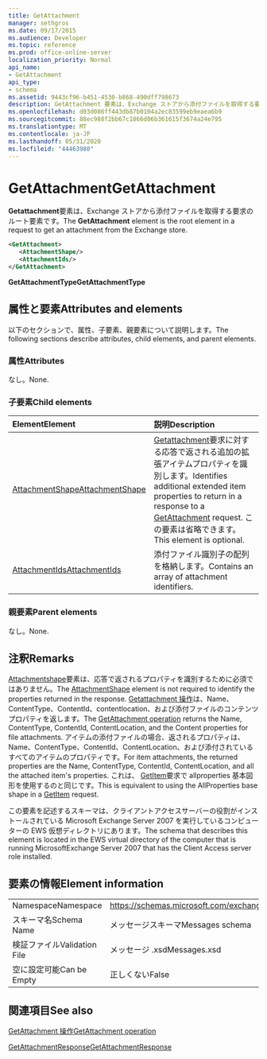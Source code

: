 ```yaml
---
title: GetAttachment
manager: sethgros
ms.date: 09/17/2015
ms.audience: Developer
ms.topic: reference
ms.prod: office-online-server
localization_priority: Normal
api_name:
- GetAttachment
api_type:
- schema
ms.assetid: 9443cf96-b451-4530-b868-490dff798673
description: GetAttachment 要素は、Exchange ストアから添付ファイルを取得する要求のルート要素です。
ms.openlocfilehash: d03d086ff443db87b0104a2ec83599eb9eaea6b9
ms.sourcegitcommit: 88ec988f2bb67c1866d06b361615f3674a24e795
ms.translationtype: MT
ms.contentlocale: ja-JP
ms.lasthandoff: 05/31/2020
ms.locfileid: "44463980"
---
```

# <a name="getattachment"></a><span data-ttu-id="21482-103">GetAttachment</span><span class="sxs-lookup"><span data-stu-id="21482-103">GetAttachment</span></span>

<span data-ttu-id="21482-104">**Getattachment**要素は、Exchange ストアから添付ファイルを取得する要求のルート要素です。</span><span class="sxs-lookup"><span data-stu-id="21482-104">The **GetAttachment** element is the root element in a request to get an attachment from the Exchange store.</span></span> 
  
```xml
<GetAttachment>
   <AttachmentShape/>
   <AttachmentIds/>
</GetAttachment>
```

 <span data-ttu-id="21482-105">**GetAttachmentType**</span><span class="sxs-lookup"><span data-stu-id="21482-105">**GetAttachmentType**</span></span>
## <a name="attributes-and-elements"></a><span data-ttu-id="21482-106">属性と要素</span><span class="sxs-lookup"><span data-stu-id="21482-106">Attributes and elements</span></span>

<span data-ttu-id="21482-107">以下のセクションで、属性、子要素、親要素について説明します。</span><span class="sxs-lookup"><span data-stu-id="21482-107">The following sections describe attributes, child elements, and parent elements.</span></span>
  
### <a name="attributes"></a><span data-ttu-id="21482-108">属性</span><span class="sxs-lookup"><span data-stu-id="21482-108">Attributes</span></span>

<span data-ttu-id="21482-109">なし。</span><span class="sxs-lookup"><span data-stu-id="21482-109">None.</span></span>
  
### <a name="child-elements"></a><span data-ttu-id="21482-110">子要素</span><span class="sxs-lookup"><span data-stu-id="21482-110">Child elements</span></span>

|<span data-ttu-id="21482-111">**Element**</span><span class="sxs-lookup"><span data-stu-id="21482-111">**Element**</span></span>|<span data-ttu-id="21482-112">**説明**</span><span class="sxs-lookup"><span data-stu-id="21482-112">**Description**</span></span>|
|:-----|:-----|
|[<span data-ttu-id="21482-113">AttachmentShape</span><span class="sxs-lookup"><span data-stu-id="21482-113">AttachmentShape</span></span>](attachmentshape.md) <br/> |<span data-ttu-id="21482-114">[Getattachment](getattachment.md)要求に対する応答で返される追加の拡張アイテムプロパティを識別します。</span><span class="sxs-lookup"><span data-stu-id="21482-114">Identifies additional extended item properties to return in a response to a [GetAttachment](getattachment.md) request.</span></span> <span data-ttu-id="21482-115">この要素は省略できます。</span><span class="sxs-lookup"><span data-stu-id="21482-115">This element is optional.</span></span>  <br/> |
|[<span data-ttu-id="21482-116">AttachmentIds</span><span class="sxs-lookup"><span data-stu-id="21482-116">AttachmentIds</span></span>](attachmentids.md) <br/> |<span data-ttu-id="21482-117">添付ファイル識別子の配列を格納します。</span><span class="sxs-lookup"><span data-stu-id="21482-117">Contains an array of attachment identifiers.</span></span>  <br/> |
   
### <a name="parent-elements"></a><span data-ttu-id="21482-118">親要素</span><span class="sxs-lookup"><span data-stu-id="21482-118">Parent elements</span></span>

<span data-ttu-id="21482-119">なし。</span><span class="sxs-lookup"><span data-stu-id="21482-119">None.</span></span>
  
## <a name="remarks"></a><span data-ttu-id="21482-120">注釈</span><span class="sxs-lookup"><span data-stu-id="21482-120">Remarks</span></span>

<span data-ttu-id="21482-121">[Attachmentshape](attachmentshape.md)要素は、応答で返されるプロパティを識別するために必須ではありません。</span><span class="sxs-lookup"><span data-stu-id="21482-121">The [AttachmentShape](attachmentshape.md) element is not required to identify the properties returned in the response.</span></span> <span data-ttu-id="21482-122">[Getattachment 操作](getattachment-operation.md)は、Name、ContentType、ContentId、contentlocation、および添付ファイルのコンテンツプロパティを返します。</span><span class="sxs-lookup"><span data-stu-id="21482-122">The [GetAttachment operation](getattachment-operation.md) returns the Name, ContentType, ContentId, ContentLocation, and the Content properties for file attachments.</span></span> <span data-ttu-id="21482-123">アイテムの添付ファイルの場合、返されるプロパティは、Name、ContentType、ContentId、ContentLocation、および添付されているすべてのアイテムのプロパティです。</span><span class="sxs-lookup"><span data-stu-id="21482-123">For item attachments, the returned properties are the Name, ContentType, ContentId, ContentLocation, and all the attached item's properties.</span></span> <span data-ttu-id="21482-124">これは、 [GetItem](getitem.md)要求で allproperties 基本図形を使用するのと同じです。</span><span class="sxs-lookup"><span data-stu-id="21482-124">This is equivalent to using the AllProperties base shape in a [GetItem](getitem.md) request.</span></span> 
  
<span data-ttu-id="21482-125">この要素を記述するスキーマは、クライアントアクセスサーバーの役割がインストールされている Microsoft Exchange Server 2007 を実行しているコンピューターの EWS 仮想ディレクトリにあります。</span><span class="sxs-lookup"><span data-stu-id="21482-125">The schema that describes this element is located in the EWS virtual directory of the computer that is running MicrosoftExchange Server 2007 that has the Client Access server role installed.</span></span>
  
## <a name="element-information"></a><span data-ttu-id="21482-126">要素の情報</span><span class="sxs-lookup"><span data-stu-id="21482-126">Element information</span></span>

|||
|:-----|:-----|
|<span data-ttu-id="21482-127">Namespace</span><span class="sxs-lookup"><span data-stu-id="21482-127">Namespace</span></span>  <br/> |https://schemas.microsoft.com/exchange/services/2006/messages  <br/> |
|<span data-ttu-id="21482-128">スキーマ名</span><span class="sxs-lookup"><span data-stu-id="21482-128">Schema Name</span></span>  <br/> |<span data-ttu-id="21482-129">メッセージスキーマ</span><span class="sxs-lookup"><span data-stu-id="21482-129">Messages schema</span></span>  <br/> |
|<span data-ttu-id="21482-130">検証ファイル</span><span class="sxs-lookup"><span data-stu-id="21482-130">Validation File</span></span>  <br/> |<span data-ttu-id="21482-131">メッセージ .xsd</span><span class="sxs-lookup"><span data-stu-id="21482-131">Messages.xsd</span></span>  <br/> |
|<span data-ttu-id="21482-132">空に設定可能</span><span class="sxs-lookup"><span data-stu-id="21482-132">Can be Empty</span></span>  <br/> |<span data-ttu-id="21482-133">正しくない</span><span class="sxs-lookup"><span data-stu-id="21482-133">False</span></span>  <br/> |
   
## <a name="see-also"></a><span data-ttu-id="21482-134">関連項目</span><span class="sxs-lookup"><span data-stu-id="21482-134">See also</span></span>



[<span data-ttu-id="21482-135">GetAttachment 操作</span><span class="sxs-lookup"><span data-stu-id="21482-135">GetAttachment operation</span></span>](getattachment-operation.md)
  
[<span data-ttu-id="21482-136">GetAttachmentResponse</span><span class="sxs-lookup"><span data-stu-id="21482-136">GetAttachmentResponse</span></span>](getattachmentresponse.md)

